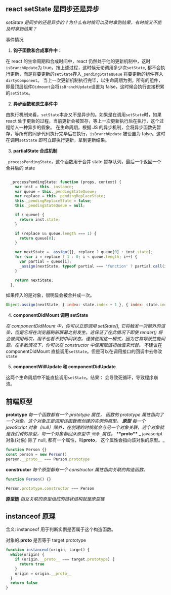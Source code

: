 ## react setState 是同步还是异步

_setState 是同步的还是异步的？为什么有时候可以及时拿到结果，有时候又不能及时拿到结果？_

事件情况

1. **钩子函数和合成事件中：**

在 react 的生命周期和合成时间中，react 仍然处于他的更新机制中，这时`isBranchUpdate`为 true。按上述过程，这时候无论调用多少次`setState`, 都不会执行更新，而是将要更新的`setState`存入`_pendingStateQueue` 将要更新的组件存入 `dirtyComponent`。
当上一次更新机制执行完毕，以生命周期为例，所有的组件，即最顶层组件`Didmount`会将`isBranchUpdate`设置为 false，这时候会执行直接积累的`setState`。

2. **异步函数和原生事件中**

由执行机制来看，`setState`本身又不是异步的。如果是在调用`setState`时，如果 react 处于更新的过程，当前更新会被暂存，等上一次更新执行后在执行，这个过程给人一种异步的假象。
在生命周期，根据 JS 的异步机制，会将异步函数先暂存，等所有的同步代码执行完毕后在执行，`isBranchUpdate` 被设置为 false。这时在调用`setState` 即可立即执行更新，拿到更新结果。

3. **partialState 合成机制**

`_processPendingState`，这个函数用于合并 state 暂存队列，最后一个返回一个合并后的 state

```javascript

  _processPendingState: function (props, context) {
    var inst = this._instance;
    var queue = this._pendingStateQueue;
    var replace = this._pendingReplaceState;
    this._pendingReplaceState = false;
    this._pendingStateQueue = null;

    if (!queue) {
      return inst.state;
    }

    if (replace && queue.length === 1) {
      return queue[0];
    }

    var nextState = _assign({}, replace ? queue[0] : inst.state);
    for (var i = replace ? 1 : 0; i < queue.length; i++) {
      var partial = queue[i];
      _assign(nextState, typeof partial === 'function' ? partial.call(inst, nextState, props, context) : partial);
    }

    return nextState;
  },

```

如果传入的是对象，很明显会被合并成一次。

```javascript
Object.assign(nextState, { index: state.index + 1 }, { index: state.index + 1 })
```

4. **componentDidMount 调用 setState**

_在 componentDidMount 中，你可以立即调用 setState(), 它将触发一次额外的渲染，但是它将在浏览器刷新屏幕之前发生。这保证了在此情况下即使 render() 将会被调用两次，用不也看不到中间状态。谨慎使用这一模式，因为它常导致性能问题。在多数情况下，你可以在 constructor 中使用赋值初始值来代替。_
不建议在 componentDidMount 直接调用`setState`。但是可以在调用接口的回调中去修改
`state`

5. **componentWillUpdate 和 componentDidUpdate**

这两个生命周期中不能直接调用`setState`。结果： 会导致死循环，导致程序崩溃。

## 前端原型

**prototype**
_每一个函数都有一个 prototype 属性， 函数的 prototype 属性指向了一个对象。这个对象正是调用该函数而创建的实例的原型。_
_**原型**_
_每一个 javaScript 对象（null）除外，在创建的时候就会与另一个对象关联，这个对象就是我们说的原型，每一个对象都回从原型中_`_继承_`_属性。_ \***\*proto\*\***
_ javascript 对象(对象) 除了 null, 都有一个属性，叫**proto**， 这个属性会指向该对象的原型。_

```javascript
function Person {}
const person = new Person()
person.__proto__ === Person.prototype
```

**constructor**
_每个原型都有一个 constructor 属性指向关联的构造函数。_

```javascript
function Person() {}

Person.prototype.constructor === Person
```

**原型链**
_相互关联的原型组成的链状结构就是原型链_

## instanceof 原理

含义: instanceof 用于判断实例是否属于这个构造函数。

对象的.**proto** 是否等于 target.prototype

```js
function instanceof(origin, target) {
  while(origin) {
    if (origin.__proto__ === target.prototype) {
      return true
    }
    origin = origin.__proto__
  }
  return false
}

```
